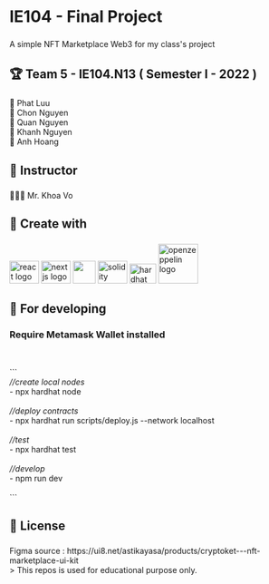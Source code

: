 <h1 align="left">IE104 - Final Project</h1>

###

<p align="left">A simple NFT Marketplace Web3 for my class's project</p>

###

<h2 align="left">🏆 Team 5 - IE104.N13 ( Semester I - 2022 )</h2>

###

<p align="left">🐧 Phat Luu<br>🐻 Chon Nguyen<br>🐸 Quan Nguyen<br>🦊 Khanh Nguyen<br>🦄 Anh Hoang</p>

###

<h2 align="left">🤖 Instructor</h2>

###

<p align="left">👨🏻‍💻 Mr. Khoa Vo</p>

###

<h2 align="left">🚗 Create with</h2>

###

<div align="left">
  <img src="https://cdn.jsdelivr.net/gh/devicons/devicon/icons/react/react-original.svg" height="40" width="52" alt="react logo"  />
  <img src="https://cdn.jsdelivr.net/gh/devicons/devicon/icons/nextjs/nextjs-original.svg" height="40" width="52" alt="nextjs logo"  />
  <img src="https://camo.githubusercontent.com/bcd4bda49ef6cd9537db065920f4f4f6ac670eae0e0adf2c5133c19b319f1574/68747470733a2f2f627261646c632e67616c6c65727963646e2e76736173736574732e696f2f657874656e73696f6e732f627261646c632f7673636f64652d7461696c77696e646373732f302e322e302f313535383034303536333634392f4d6963726f736f66742e56697375616c53747564696f2e53657276696365732e49636f6e732e44656661756c74" height="40" width="40 alt="tailwindcss logo"  />
  <img src="https://logo-download.com/wp-content/data/images/png/Solidity-logo.png" height="40" width="52" alt="solidity logo"  />
  <img src="https://seeklogo.com/images/H/hardhat-logo-888739EBB4-seeklogo.com.png" height="35" width="47" alt="hardhat logo"  />
  <img src="https://global.discourse-cdn.com/business6/uploads/zeppelin/optimized/2X/0/0a32463c14c653474b518f3a747c031dbae4b589_2_500x500.png" height="70" width="70" alt="openzeppelin logo"  />
</div>

###

<h2 align="left">🚀 For developing</h2>

###

  <h3 align="left">Require Metamask Wallet installed</h3><br>
  
<p align="left">```<br>
  <i>//create local nodes</i> <br>
  - npx hardhat node 
  <br><br>
  <i>//deploy contracts</i> <br>
  - npx hardhat run scripts/deploy.js --network localhost 
  <br><br>
  <i>//test</i> <br>
  - npx hardhat test
  <br><br>
  <i>//develop</i> <br>
  - npm run dev
  <br><br>```</p>

###

<h2 align="left">📃 License</h2>

###

<p align="left">Figma source : https://ui8.net/astikayasa/products/cryptoket---nft-marketplace-ui-kit<br> > This repos is used for educational purpose only.</p>

###
